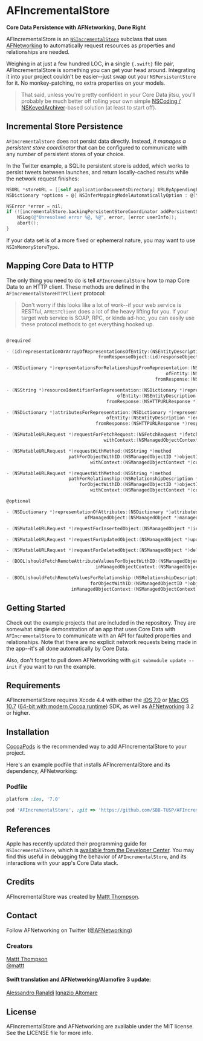 # AFIncrementalStore
**Core Data Persistence with AFNetworking, Done Right**

AFIncrementalStore is an [`NSIncrementalStore`](http://nshipster.com/nsincrementalstore/) subclass that uses [AFNetworking](https://github.com/afnetworking/afnetworking) to automatically request resources as properties and relationships are needed. 

Weighing in at just a few hundred LOC, in a single `{.swift}` file pair, AFIncrementalStore is something you can get your head around. Integrating it into your project couldn't be easier--just swap out your `NSPersistentStore` for it. No monkey-patching, no extra properties on your models.

> That said, unless you're pretty confident in your Core Data jitsu, you'll probably be much better off rolling your own simple [NSCoding / NSKeyedArchiver](http://nshipster.com/nscoding/)-based solution (at least to start off).

## Incremental Store Persistence

`AFIncrementalStore` does not persist data directly. Instead, _it manages a persistent store coordinator_ that can be configured to communicate with any number of persistent stores of your choice.

In the Twitter example, a SQLite persistent store is added, which works to persist tweets between launches, and return locally-cached results while the network request finishes:

``` objective-c
NSURL *storeURL = [[self applicationDocumentsDirectory] URLByAppendingPathComponent:@"Twitter.sqlite"];
NSDictionary *options = @{ NSInferMappingModelAutomaticallyOption : @(YES) };

NSError *error = nil;
if (![incrementalStore.backingPersistentStoreCoordinator addPersistentStoreWithType:NSSQLiteStoreType configuration:nil URL:storeURL options:options error:&error]) {
    NSLog(@"Unresolved error %@, %@", error, [error userInfo]);
    abort();
}
```

If your data set is of a more fixed or ephemeral nature, you may want to use `NSInMemoryStoreType`.

## Mapping Core Data to HTTP

The only thing you need to do is tell `AFIncrementalStore` how to map Core Data to an HTTP client. These methods are defined in the `AFIncrementalStoreHTTPClient` protocol:

> Don't worry if this looks like a lot of work--if your web service is RESTful, `AFRESTClient` does a lot of the heavy lifting for you. If your target web service is SOAP, RPC, or kinda ad-hoc, you can easily use these protocol methods to get everything hooked up.

```objective-c

@required

- (id)representationOrArrayOfRepresentationsOfEntity:(NSEntityDescription *)entity
                                  fromResponseObject:(id)responseObject;

- (NSDictionary *)representationsForRelationshipsFromRepresentation:(NSDictionary *)representation
                                                           ofEntity:(NSEntityDescription *)entity
                                                       fromResponse:(NSHTTPURLResponse *)response;

- (NSString *)resourceIdentifierForRepresentation:(NSDictionary *)representation
                                         ofEntity:(NSEntityDescription *)entity
                                     fromResponse:(NSHTTPURLResponse *)response;

- (NSDictionary *)attributesForRepresentation:(NSDictionary *)representation
                                     ofEntity:(NSEntityDescription *)entity
                                 fromResponse:(NSHTTPURLResponse *)response;

- (NSMutableURLRequest *)requestForFetchRequest:(NSFetchRequest *)fetchRequest
                                    withContext:(NSManagedObjectContext *)context;

- (NSMutableURLRequest *)requestWithMethod:(NSString *)method
                       pathForObjectWithID:(NSManagedObjectID *)objectID
                               withContext:(NSManagedObjectContext *)context;

- (NSMutableURLRequest *)requestWithMethod:(NSString *)method
                       pathForRelationship:(NSRelationshipDescription *)relationship
                           forObjectWithID:(NSManagedObjectID *)objectID
                               withContext:(NSManagedObjectContext *)context;

@optional

- (NSDictionary *)representationOfAttributes:(NSDictionary *)attributes
                             ofManagedObject:(NSManagedObject *)managedObject;

- (NSMutableURLRequest *)requestForInsertedObject:(NSManagedObject *)insertedObject;

- (NSMutableURLRequest *)requestForUpdatedObject:(NSManagedObject *)updatedObject;

- (NSMutableURLRequest *)requestForDeletedObject:(NSManagedObject *)deletedObject;

- (BOOL)shouldFetchRemoteAttributeValuesForObjectWithID:(NSManagedObjectID *)objectID
                                 inManagedObjectContext:(NSManagedObjectContext *)context;

- (BOOL)shouldFetchRemoteValuesForRelationship:(NSRelationshipDescription *)relationship
                               forObjectWithID:(NSManagedObjectID *)objectID
                        inManagedObjectContext:(NSManagedObjectContext *)context;
```

## Getting Started

Check out the example projects that are included in the repository. They are somewhat simple demonstration of an app that uses Core Data with `AFIncrementalStore` to communicate with an API for faulted properties and relationships. Note that there are no explicit network requests being made in the app--it's all done automatically by Core Data.

Also, don't forget to pull down AFNetworking with `git submodule update --init` if you want to run the example. 

## Requirements

AFIncrementalStore requires Xcode 4.4 with either the [iOS 7.0](https://developer.apple.com/library/content/releasenotes/General/WhatsNewIniOS/Articles/iOS7.html) or [Mac OS 10.7](https://developer.apple.com/library/content/releasenotes/AppleApplications/RN-Automator/index.html#//apple_ref/doc/uid/TP40001840) ([64-bit with modern Cocoa runtime](https://developer.apple.com/library/mac/#documentation/Cocoa/Conceptual/ObjCRuntimeGuide/Articles/ocrtVersionsPlatforms.html)) SDK, as well as [AFNetworking](https://github.com/afnetworking/afnetworking) 3.2 or higher.

## Installation

[CocoaPods](http://cocoapods.org) is the recommended way to add AFIncrementalStore to your project.

Here's an example podfile that installs AFIncrementalStore and its dependency, AFNetworking:

### Podfile

```ruby
platform :ios, '7.0'

pod 'AFIncrementalStore', :git => 'https://github.com/SBB-TUSP/AFIncrementalStore.git'
```

## References

Apple has recently updated their programming guide for `NSIncrementalStore`, which is [available from the Developer Center](https://developer.apple.com/library/prerelease/ios/documentation/DataManagement/Conceptual/IncrementalStorePG/ImplementationStrategy/ImplementationStrategy.html). You may find this useful in debugging the behavior of `AFIncrementalStore`, and its interactions with your app's Core Data stack.

## Credits

AFIncrementalStore was created by [Mattt Thompson](https://github.com/mattt/).

## Contact

Follow AFNetworking on Twitter ([@AFNetworking](https://twitter.com/AFNetworking))

### Creators

[Mattt Thompson](http://github.com/mattt)  
[@mattt](https://twitter.com/mattt)

#### Swift translation and AFNetworking/Alamofire 3 update:

[Alessandro Ranaldi](https://github.com/Ciaolo)
[Ignazio Altomare](https://github.com/Boom2112)

## License

AFIncrementalStore and AFNetworking are available under the MIT license. See the LICENSE file for more info.
